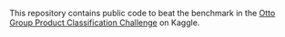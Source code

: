 This repository contains public code to beat the benchmark in the [Otto Group Product Classification Challenge](https://www.kaggle.com/c/otto-group-product-classification-challenge) on Kaggle.
